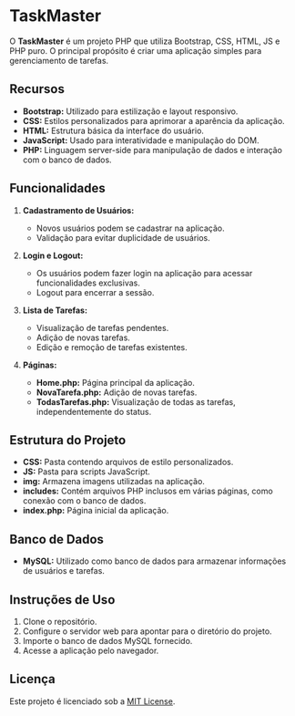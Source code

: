 # TaskMaster

O **TaskMaster** é um projeto PHP que utiliza Bootstrap, CSS, HTML, JS e PHP puro. O principal propósito é criar uma aplicação simples para gerenciamento de tarefas.

## Recursos

- **Bootstrap:** Utilizado para estilização e layout responsivo.
- **CSS:** Estilos personalizados para aprimorar a aparência da aplicação.
- **HTML:** Estrutura básica da interface do usuário.
- **JavaScript:** Usado para interatividade e manipulação do DOM.
- **PHP:** Linguagem server-side para manipulação de dados e interação com o banco de dados.

## Funcionalidades
1. **Cadastramento de Usuários:**
   - Novos usuários podem se cadastrar na aplicação.
   - Validação para evitar duplicidade de usuários.
     
2. **Login e Logout:**
   - Os usuários podem fazer login na aplicação para acessar funcionalidades exclusivas.
   - Logout para encerrar a sessão.

3. **Lista de Tarefas:**
   - Visualização de tarefas pendentes.
   - Adição de novas tarefas.
   - Edição e remoção de tarefas existentes.

4. **Páginas:**
   - **Home.php:** Página principal da aplicação.
   - **NovaTarefa.php:** Adição de novas tarefas.
   - **TodasTarefas.php:** Visualização de todas as tarefas, independentemente do status.



## Estrutura do Projeto

- **CSS:** Pasta contendo arquivos de estilo personalizados.
- **JS:** Pasta para scripts JavaScript.
- **img:** Armazena imagens utilizadas na aplicação.
- **includes:** Contém arquivos PHP inclusos em várias páginas, como conexão com o banco de dados.
- **index.php:** Página inicial da aplicação.

## Banco de Dados

- **MySQL:** Utilizado como banco de dados para armazenar informações de usuários e tarefas.

## Instruções de Uso

1. Clone o repositório.
2. Configure o servidor web para apontar para o diretório do projeto.
3. Importe o banco de dados MySQL fornecido.
4. Acesse a aplicação pelo navegador.


## Licença

Este projeto é licenciado sob a [MIT License](LICENSE).
